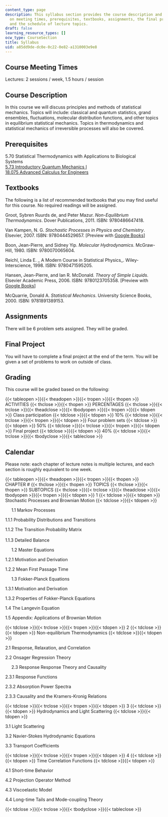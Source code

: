 ```yaml
---
content_type: page
description: This syllabus section provides the course description and information
  on meeting times, prerequisites, textbooks, assignments, the final project, grading,
  and the schedule of lecture topics.
draft: false
learning_resource_types: []
ocw_type: CourseSection
title: Syllabus
uid: a85dd9de-dc0e-0c22-0e82-a1310003e9e8
---
```

## Course Meeting Times

Lectures: 2 sessions / week, 1.5 hours / session

## Course Description

In this course we will discuss principles and methods of statistical mechanics. Topics will include: classical and quantum statistics, grand ensembles, fluctuations, molecular distribution functions, and other topics in equilibrium statistical mechanics. Topics in thermodynamics and statistical mechanics of irreversible processes will also be covered.

## Prerequisites

5.70 Statistical Thermodynamics with Applications to Biological Systems         
[5.73 Introductory Quantum Mechanics I](/courses/5-73-introductory-quantum-mechanics-i-fall-2005)         
[18.075 Advanced Calculus for Engineers](/courses/18-075-advanced-calculus-for-engineers-fall-2004)

## Textbooks

The following is a list of recommended textbooks that you may find useful for this course. No required readings will be assigned.

Groot, Sybren Ruurds de, and Peter Mazur. *Non-Equilibrium Thermodynamics*. Dover Publications, 2011. ISBN: 9780486647418.

Van Kampen, N. G. *Stochastic Processes in Physics and Chemistry*. Elsevier, 2007. ISBN: 9780444529657. \[Preview with [Google Books](http://books.google.com/books?id=N6II-6HlPxEC&lpg=PP1&pg=PP1#v=onepage&q&f=false)\]

Boon, Jean-Pierre, and Sidney Yip. *Molecular Hydrodynamics*. McGraw-Hill, 1980. ISBN: 9780070065604.

Reichl, Linda E. \_ A Modern Course in Statistical Physics\_. Wiley-Interscience, 1998. ISBN: 9780471595205.

Hansen, Jean-Pierre, and Ian R. McDonald. *Theory of Simple Liquids*. Elsevier Academic Press, 2006. ISBN: 9780123705358. \[Preview with [Google Books](http://books.google.com/books?id=Uhm87WZBnxEC&pg=Pafrontcover)\]

McQuarrie, Donald A. *Statistical Mechanics*. University Science Books, 2000. ISBN: 9781891389153.

## Assignments

There will be 6 problem sets assigned. They will be graded.

## Final Project

You will have to complete a final project at the end of the term. You will be given a set of problems to work on outside of class.

## Grading

This course will be graded based on the following:

{{< tableopen >}}{{< theadopen >}}{{< tropen >}}{{< thopen >}}
ACTIVITIES
{{< thclose >}}{{< thopen >}}
PERCENTAGES
{{< thclose >}}{{< trclose >}}{{< theadclose >}}{{< tbodyopen >}}{{< tropen >}}{{< tdopen >}}
Class participation
{{< tdclose >}}{{< tdopen >}}
10%
{{< tdclose >}}{{< trclose >}}{{< tropen >}}{{< tdopen >}}
Four problem sets
{{< tdclose >}}{{< tdopen >}}
50%
{{< tdclose >}}{{< trclose >}}{{< tropen >}}{{< tdopen >}}
Final project
{{< tdclose >}}{{< tdopen >}}
40%
{{< tdclose >}}{{< trclose >}}{{< tbodyclose >}}{{< tableclose >}}

## Calendar

Please note: each chapter of lecture notes is multiple lectures, and each section is roughly equivalent to one week.

{{< tableopen >}}{{< theadopen >}}{{< tropen >}}{{< thopen >}}
CHAPTER #
{{< thclose >}}{{< thopen >}}
TOPICS
{{< thclose >}}{{< thopen >}}
SUBTOPICS
{{< thclose >}}{{< trclose >}}{{< theadclose >}}{{< tbodyopen >}}{{< tropen >}}{{< tdopen >}}
1
{{< tdclose >}}{{< tdopen >}}
Stochastic Processes and Brownian Motion
{{< tdclose >}}{{< tdopen >}}

     1.1 Markov Processes

1.1.1 Probability Distributions and Transitions 

1.1.2 The Transition Probability Matrix        
         
1.1.3 Detailed Balance

     1.2 Master Equations

1.2.1 Motivation and Derivation 

1.2.2 Mean First Passage Time

     1.3 Fokker-Planck Equations

1.3.1 Motivation and Derivation 

1.3.2 Properties of Fokker-Planck Equations

1.4 The Langevin Equation

1.5 Appendix: Applications of Brownian Motion

{{< tdclose >}}{{< trclose >}}{{< tropen >}}{{< tdopen >}}
2
{{< tdclose >}}{{< tdopen >}}
Non-equilibrium Thermodynamics
{{< tdclose >}}{{< tdopen >}}

2.1 Response, Relaxation, and Correlation

2.2 Onsager Regression Theory

     2.3 Response Response Theory and Causality

2.3.1 Response Functions 

2.3.2 Absorption Power Spectra 

2.3.3 Causality and the Kramers-Kronig Relations

{{< tdclose >}}{{< trclose >}}{{< tropen >}}{{< tdopen >}}
3
{{< tdclose >}}{{< tdopen >}}
Hydrodynamics and Light Scattering
{{< tdclose >}}{{< tdopen >}}

3.1 Light Scattering

3.2 Navier-Stokes Hydrodynamic Equations

3.3 Transport Coefficients

{{< tdclose >}}{{< trclose >}}{{< tropen >}}{{< tdopen >}}
4
{{< tdclose >}}{{< tdopen >}}
Time Correlation Functions
{{< tdclose >}}{{< tdopen >}}

4.1 Short-time Behavior

4.2 Projection Operator Method

4.3 Viscoelastic Model

4.4 Long-time Tails and Mode-coupling Theory

{{< tdclose >}}{{< trclose >}}{{< tbodyclose >}}{{< tableclose >}}